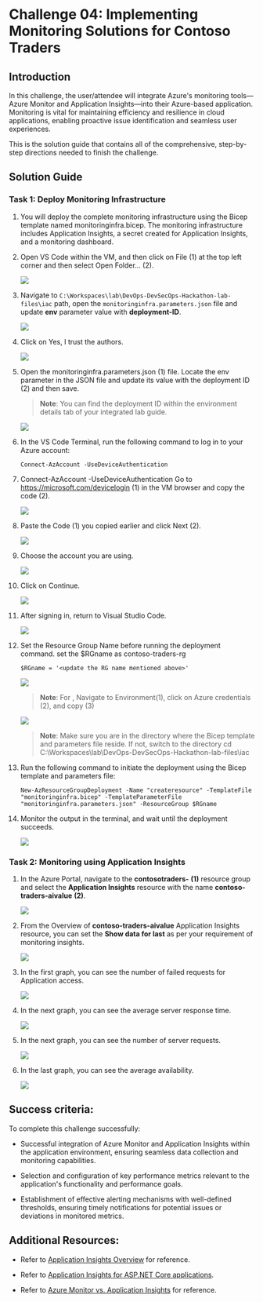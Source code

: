 # Challenge 04: Implementing Monitoring Solutions for Contoso Traders

## Introduction

In this challenge, the user/attendee will integrate Azure's monitoring tools—Azure Monitor and Application Insights—into their Azure-based application. Monitoring is vital for maintaining efficiency and resilience in cloud applications, enabling proactive issue identification and seamless user experiences.

This is the solution guide that contains all of the comprehensive, step-by-step directions needed to finish the challenge.

## Solution Guide

### Task 1: Deploy Monitoring Infrastructure

1. You will deploy the complete monitoring infrastructure using the Bicep template named monitoringinfra.bicep. The monitoring infrastructure includes Application Insights, a secret created for Application Insights, and a monitoring dashboard.

1. Open VS Code within the VM, and then click on File (1) at the top left corner and then select Open Folder... (2).

    ![](../media/n51.png)

1. Navigate to `C:\Workspaces\lab\DevOps-DevSecOps-Hackathon-lab-files\iac` path, open the `monitoringinfra.parameters.json` file and update **env** parameter value with **deployment-ID**.

    ![](../media/n52.png)

1. Click on Yes, I trust the authors.

   ![](../media/n53.png)

1. Open the monitoringinfra.parameters.json (1) file. Locate the env parameter in the JSON file and update its value with the deployment ID (2) and then save.

   >**Note**: You can find the deployment ID within the environment details tab of your integrated lab guide.

   ![](../media/n54.png)

1. In the VS Code Terminal, run the following command to log in to your Azure account:

   ```
   Connect-AzAccount -UseDeviceAuthentication
   ```

1. Connect-AzAccount -UseDeviceAuthentication
Go to https://microsoft.com/devicelogin (1) in the VM browser and copy the code (2).


    ![](../media/n55.png)

1. Paste the Code (1) you copied earlier and click Next (2).

    ![](../media/n56.png)

1. Choose the account you are using.

    ![](../media/n57.png)

1. Click on Continue.

    ![](../media/n58.png)

1. After signing in, return to Visual Studio Code.

   ![](../media/n59.png)

1. Set the Resource Group Name before running the deployment command. set the $RGname as contoso-traders-rg<DeployementID>

   ```
   $RGname = '<update the RG name mentioned above>'
   ```

   ![](../media/n60.png)

   >**Note**: For <DeploymentID>, Navigate to Environment(1), click on Azure credentials (2), and copy (3)

   ![](../media/n61.png)

   >**Note**: Make sure you are in the directory where the Bicep template and parameters file reside. If not, switch to the directory cd C:\Workspaces\lab\DevOps-DevSecOps-Hackathon-lab-files\iac

1. Run the following command to initiate the deployment using the Bicep template and parameters file:

    ```
    New-AzResourceGroupDeployment -Name "createresource" -TemplateFile "monitoringinfra.bicep" -TemplateParameterFile "monitoringinfra.parameters.json" -ResourceGroup $RGname
    ```

1. Monitor the output in the terminal, and wait until the deployment succeeds.

    ![](../media/n62.png)

### Task 2: Monitoring using Application Insights

1. In the Azure Portal, navigate to the **contosotraders-<inject key="Deploymentid" enableCopy="false" />** **(1)** resource group and select the **Application Insights** resource with the name  **contoso-traders-aivalue** **(2)**.

   ![](../media/cl4-t2-s1.png)

1. From the Overview of **contoso-traders-aivalue** Application Insights resource, you can set the **Show data for last** as per your requirement of monitoring insights.

   ![](../media/cl4-t2-s2.png)

1. In the first graph, you can see the number of failed requests for Application access.

   ![](../media/upd-ex6-t1-failedrequests.png)

1. In the next graph, you can see the average server response time.

   ![](../media/upd-ex6-t1-server-response-time.png)
   
1. In the next graph, you can see the number of server requests.

   ![](../media/upd-ex6-t1-server-requests.png)

1. In the last graph, you can see the average availability.

   ![](../media/upd-ex6-t1-availability.png)  

## Success criteria:

To complete this challenge successfully:

- Successful integration of Azure Monitor and Application Insights within the application environment, ensuring seamless data collection and monitoring capabilities.

- Selection and configuration of key performance metrics relevant to the application's functionality and performance goals.

- Establishment of effective alerting mechanisms with well-defined thresholds, ensuring timely notifications for potential issues or deviations in monitored metrics.

## Additional Resources:

- Refer to [Application Insights Overview](https://learn.microsoft.com/en-us/azure/azure-monitor/app/app-insights-overview) for reference.

- Refer to [Application Insights for ASP.NET Core applications](https://learn.microsoft.com/en-us/azure/azure-monitor/app/asp-net-core?tabs=netcorenew%2Cnetcore6).

- Refer to [Azure Monitor vs. Application Insights](https://azurelib.com/azure-monitor-vs-application-insights/) for reference.
